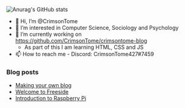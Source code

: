 ![Anurag's GitHub stats](https://github-readme-stats.vercel.app/api?username=crimsontome&show_icons=true&theme=dark)


- 👋 Hi, I’m @CrimsonTome
- 👀 I’m interested in Computer Science, Sociology and Psychology
- 🌱 I’m currently working on <https://github.com/CrimsonTome/crimsontome-blog>
  - As part of this I am learning HTML, CSS and JS 
- 📫 How to reach me - Discord: CrimsonTome427#7459

### Blog posts

<!-- BLOG-POST-LIST:START -->
- [Making your own blog](https://crimsontome.netlify.app/posts/making-your-own-blog/)
- [Welcome to Freeside](https://crimsontome.netlify.app/posts/introduction-to-freeside/)
- [Introduction to Raspberry Pi](https://crimsontome.netlify.app/posts/raspi-intro/)
<!-- BLOG-POST-LIST:END -->
